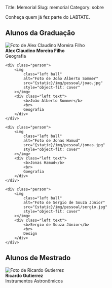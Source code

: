 Title: Memorial
Slug: memorial
Category: sobre

Conheça quem já fez parte do LABTATE.

Alunos da Graduação
-------------------

<div class="people-list">
    <div class="person">
        <img
            class="left ball"
            alt="Foto de Alex Claudino Moreira Filho"
            src="{static}/img/pessoal/alex.jpg"
            style="object-fit: cover"
        ></img>
        <div class="left text">
            <b>Alex Claudino Moreira Filho</b>
            <br>
            Geografia
        </div>
    </div>

    <div class="person">
        <img
            class="left ball"
            alt="Foto de João Alberto Sommer"
            src="{static}/img/pessoal/joao.jpg"
            style="object-fit: cover"
        ></img>
        <div class="left text">
            <b>João Alberto Sommer</b>
            <br>
            Geografia
        </div>
    </div>

    <div class="person">
        <img
            class="left ball"
            alt="Foto de Jonas Hamud"
            src="{static}/img/pessoal/jonas.jpg"
            style="object-fit: cover"
        ></img>
        <div class="left text">
            <b>Jonas Hamud</b>
            <br>
            Goegrafia
        </div>
    </div>

    <div class="person">
        <img
            class="left ball"
            alt="Foto de Sergio de Souza Júnior"
            src="{static}/img/pessoal/sergio.jpg"
            style="object-fit: cover"
        ></img>
        <div class="left text">
            <b>Sergio de Souza Júnior</b>
            <br>
            Design
        </div>
    </div>
</div>

Alunos de Mestrado
------------------

<div class="people-list">
    <div class="person">
        <img
            class="left ball"
            alt="Foto de Ricardo Gutierrez"
            src="{static}/img/pessoal/ricardo.jpg"
            style="object-fit: cover"
        ></img>
        <div class="left text">
            <b>Ricardo Gutierrez</b>
            <br>
            Instrumentos Astronômicos
        </div>
    </div>
</div>

